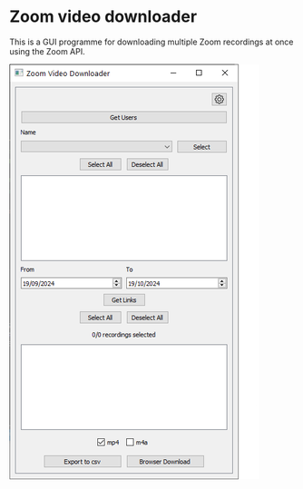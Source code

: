 # Zoom video downloader
 
This is a GUI programme for downloading multiple Zoom recordings at once using the Zoom API. 


![Alt text](res/Screenshot%202024-10-19%20132030.png "Title")